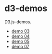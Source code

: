 # d3-demos
D3.js-demos.

- [demo 03](https://shenyiling.github.io/d3-demos/demo03.html)
- [demo 04](https://shenyiling.github.io/d3-demos/demo04-pie-chart.html)
- [demo 05](https://shenyiling.github.io/d3-demos/demo05-coxcomb.html)
- [demo 07](https://shenyiling.github.io/d3-demos/demo07-bar-chart.html)